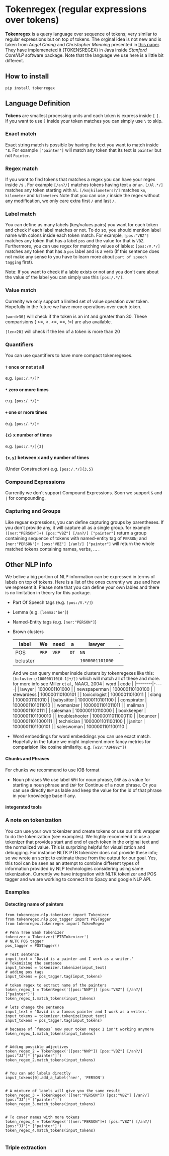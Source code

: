 # Tokenregex (regular expressions over tokens)
**Tokenregex** is a query language over sequence of tokens; very similar to regular expressions but on top of tokens. The orginal idea is not new and is taken from *Angel Chang* and *Christopher Manning* presented in [this paper](http://nlp.stanford.edu/pubs/tokensregex-tr-2014.pdf). They have implemeneted it (TOKENSREGEX) in Java inside *Stanford CoreNLP* software package. Note that the language we use here is a little bit different.

## How to install 
```
pip install tokenregex
```

## Language Definition
**Tokens** are smallest processing units and each token is express inside `[` `]`. If you want to use `]` inside your token matches you can simply use `\` to skip.

### Exact match
Exact string match is possible by having the text you want to match inside `"`s.
For example `["painter"]` will match any token that its text is `painter` but not `Painter`.

### Regex match 
If you want to find tokens that matches a regex you can have your regex inside `/`s . 
For example `[/an?/]` matches tokens having text `a` or `an`. 
`[/Al.*/]` matches any token starting with `Al`.
`[/km|kilometers?/]` matches `km`, `kilometer` and `kilometers`
Note that you can use `/` inside the regex without any modification, we only care extra first `/` and last `/`. 

### Label match
You can define as many labels (key/values pairs) you want for each token and check if each label matches or not. 
To do so, you should mention label name with colons inside each token match.
For example, `[pos:"VBZ"]` matches any token that has a label `pos` and the value for that is `VBZ`.
Furthermore, you can use regex for matching values of lables:
`[pos:/V.*/]` matches any token that has a `pos` label and is a verb (If this sentence does not make any sense to you have to learn more about `part of speech tagging` first).

Note: If you want to check if a lable exists or not and you don't care about the value of the label you can simply use this `[pos:/.*/]`.

### Value match
Currenlty we only support a limited set of value operation over token. Hopefully in the future we have more operations over each token. 

`[word>30]` will check if the token is an int and greater than 30.
These comparisions ( >=, <. <=, ==, !=) are also available.

`[len>20]` will check if the len of a token is more than 20

### Quantifiers
You can use quantifiers to have more compact tokenregexes.

#### `?` once or not at all
e.g. `[pos:/.*/]?`

#### `*` zero or more times
e.g. `[pos:/.*/]*`

#### `+` one or more times
e.g. `[pos:/.*/]+`

#### `{x}` x number of times
e.g. `[pos:/.*/]{3}`

#### `{x,y}` between x and y number of times
(Under Construction)
e.g. `[pos:/.*/]{3,5}`

### Compound Expressions
Currently we don't support Compound Expressions. Soon we support `&` and `|` for compounding.

### Capturing and Groups
Like reguar expressions, you can define capturing groups by parentheses. If you don't provide any, it will capture all as a single group.
for example `([ner:"PERSON"]+) [pos:"VBZ"] [/an?/] ["painter"]` return a group containing sequence of tokens with named-entity tag of `PERSON`; and `[ner:"PERSON"]+ [pos:"VBZ"] [/an?/] ["painter"]` will return the whole matched tokens containing names, verbs, ... .

## Other NLP info
We belive a big portion of NLP information can be expressed in terms of labels on top of tokens. Here is a list of the ones currently we use and how we represent it. Please note that you can define your own lables and there is no limitation in theory for this package.
- Part Of Speech tags (e.g. `[pos:/V.*/]`)

- Lemma  (e.g. `[lemma:'be']`)

- Named-Entity tags (e.g. `[ner:"PERSON"]`)

- Brown clusters

    | label | We | need | a | lawyer | . |
    |----|----|----|----|----|----|
    | POS | `PRP` | `VBP` | `DT` | `NN` | `.` |
    | bcluster| | | |`1000001101000` | 
    
    And we can query member inside clusters by tokenregexes like this:
  `[bcluster:/100000110[0-1]+/])`
   which will match all of these and more. for more info see Miller et al., NAACL 2004
    | word | code |
    |--------|-----|
    | lawyer | 1000001101000 |
    | newspaperman | 100000110100100 |
    | stewardess | 100000110100101 |
    | toxicologist | 10000011010011 |
    | slang | 1000001101010 |
    | babysitter | 100000110101100 |
    | conspirator | 1000001101011010 |
    | womanizer | 1000001101011011 |
    | mailman | 10000011010111 |
    | salesman | 100000110110000 |
    | bookkeeper | 1000001101100010 |
    | troubleshooter | 10000011011000110 |
    | bouncer | 10000011011000111 |
    | technician | 1000001101100100 |
    | janitor | 1000001101100101 |
    | saleswoman | 1000001101100110 |

- Word embeddings
  for word embeddings you can use exact match. Hopefully in the future we might implement more fancy metrics for comparision like cosine similarity. 
  e.g. `[w2v:"A0F892"])`

#### Chunks and Phrases
  For chunks we recommend to use IOB format

- Noun phrases 
  We use label `NPH` for noun phrase, `BNP` as a value for starting a noun phrase and `INP` for Continue of a noun phrase. Or you can use directly `BNP` as lable and keep the value for the id of that phrase in your knowledge base if any.


#### integerated tools

### A note on tokenization 

You can use your own tokenizer and create tokens or use our nltk wrapper to do the tokenization (see examples).
We highly recommend to use a tokenizer that provides start and end of each token in the original text and the normalized value. This is surprizing helpful for visualization and debugging. For instance NLTK PTB tokenizer does not provide these info; so we wrote an script to estimate these from the output for our goal.
Yes, this tool can be seen as an attempt to combine different types of information provided by NLP technologies considering using same tokenization. Currently we have integration with NLTK tokenizer and POS tagger and we are working to connect it to Spacy and google NLP API.

### Examples 

#### Detecting name of painters
```
from tokenregex.nlp.tokenizer import Tokenizer
from tokenregex.nlp.pos_tagger import POSTagger
from tokenregex.tokenregex import TokenRegex

# Penn Tree Bank Tokenizer
tokenizer = Tokenizer('PTBTokenizer')
# NLTK POS tagger
pos_tagger = POSTagger()

# Test sentence
input_text = 'David is a painter and I work as a writer.'
# Tokenizing the sentence
input_tokens = tokenizer.tokenize(input_text)
# adding pos tags
input_tokens = pos_tagger.tag(input_tokens)

# token regex to extract name of the painters
token_regex_1 = TokenRegex('([pos:"NNP"]) [pos:"VBZ"] [/an?/] ["painter"]')
token_regex_1.match_tokens(input_tokens)

# lets change the sentence
input_text = 'David is a famous painter and I work as a writer.'
input_tokens = tokenizer.tokenize(input_text)
input_tokens = pos_tagger.tag(input_tokens)

# because of `famous` now your token regex 1 isn't working anymore
token_regex_1.match_tokens(input_tokens)


# Adding possible adjectives
token_regex_2 = TokenRegex('([pos:"NNP"]) [pos:"VBZ"] [/an?/] [pos:"JJ"]* ["painter"]')
token_regex_2.match_tokens(input_tokens)


# You can add labels directly
input_tokens[0].add_a_label('ner', 'PERSON')


# A mixture of labels will give you the same result
token_regex_3 = TokenRegex('([ner:"PERSON"]) [pos:"VBZ"] [/an?/] [pos:"JJ"]* ["painter"]')
token_regex_3.match_tokens(input_tokens)


# To cover names with more tokens
token_regex_4 = TokenRegex('([ner:"PERSON"]+) [pos:"VBZ"] [/an?/] [pos:"JJ"]* ["painter"]')
token_regex_4.match_tokens(input_tokens)
    
```

### Triple extraction